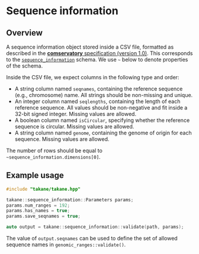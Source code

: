 # Sequence information

## Overview

A sequence information object stored inside a CSV file, formatted as described in the [**comservatory** specification (version 1.0)](https://github.com/ArtifactDB/comservatory).
This corresponds to the [`sequence_information`](https://github.com/ArtifactDB/BiocObjectSchemas/raw/master/raw/sequence_information/v1.json) schema.
We use `~` below to denote properties of the schema.

Inside the CSV file, we expect columns in the following type and order:

- A string column named `seqnames`, containing the reference sequence (e.g., chromosome) name.
  All strings should be non-missing and unique.
- An integer column named `seqlengths`, containing the length of each reference sequence.
  All values should be non-negative and fit inside a 32-bit signed integer.
  Missing values are allowed.
- A boolean column named `isCircular`, specifying whether the reference sequence is circular.
  Missing values are allowed.
- A string column named `genome`, containing the genome of origin for each sequence.
  Missing values are allowed.

The number of rows should be equal to `~sequence_information.dimensions[0]`.

## Example usage

```cpp
#include "takane/takane.hpp"

takane::sequence_information::Parameters params;
params.num_ranges = 192;
params.has_names = true;
params.save_seqnames = true;

auto output = takane::sequence_information::validate(path, params);
```

The value of `output.seqnames` can be used to define the set of allowed sequence names in `genomic_ranges::validate()`.
